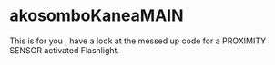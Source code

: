 # akosomboKaneaMAIN
This is for you , have a look at the messed up code for a PROXIMITY SENSOR activated Flashlight.
